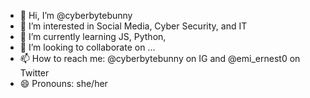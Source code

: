 - 👋 Hi, I’m @cyberbytebunny
- 👀 I’m interested in Social Media, Cyber Security, and IT
- 🌱 I’m currently learning JS, Python, 
- 💞️ I’m looking to collaborate on ...
- 📫 How to reach me: @cyberbytebunny on IG and @emi_ernest0 on Twitter
- 😄 Pronouns: she/her
